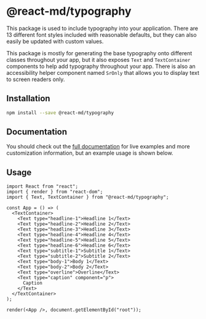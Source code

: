 # @react-md/typography

This package is used to include typography into your application. There are 13
different font styles included with reasonable defaults, but they can also
easily be updated with custom values.

This package is mostly for generating the base typography onto different classes
throughout your app, but it also exposes `Text` and `TextContainer` components
to help add typography throughout your app. There is also an accessibility
helper component named `SrOnly` that allows you to display text to screen
readers only.

## Installation

```sh
npm install --save @react-md/typography
```

<!-- DOCS_REMOVE -->

## Documentation

You should check out the
[full documentation](https://react-md.dev/packages/typography/demos) for live
examples and more customization information, but an example usage is shown
below.

<!-- DOCS_REMOVE_END -->

## Usage

```tsx
import React from "react";
import { render } from "react-dom";
import { Text, TextContainer } from "@react-md/typography";

const App = () => (
  <TextContainer>
    <Text type="headline-1">Headline 1</Text>
    <Text type="headline-2">Headline 2</Text>
    <Text type="headline-3">Headline 3</Text>
    <Text type="headline-4">Headline 4</Text>
    <Text type="headline-5">Headline 5</Text>
    <Text type="headline-6">Headline 6</Text>
    <Text type="subtitle-1">Subtitle 1</Text>
    <Text type="subtitle-2">Subtitle 2</Text>
    <Text type="body-1">Body 1</Text>
    <Text type="body-2">Body 2</Text>
    <Text type="overline">Overline</Text>
    <Text type="caption" component="p">
      Caption
    </Text>
  </TextContainer>
);

render(<App />, document.getElementById("root"));
```
